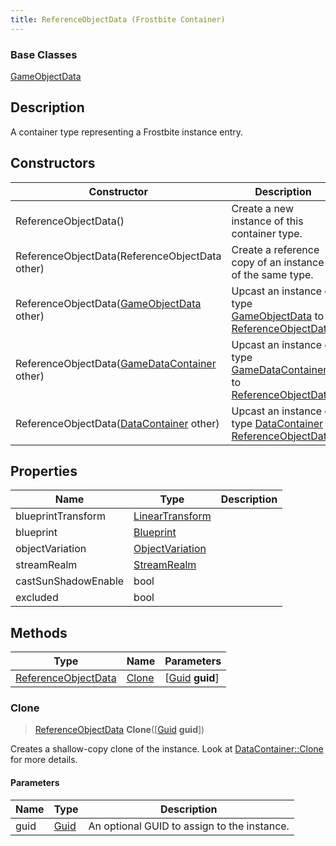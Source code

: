 ```yaml
---
title: ReferenceObjectData (Frostbite Container)
---
```

### Base Classes

[GameObjectData](GameObjectData)

## Description

A container type representing a Frostbite instance entry.

## Constructors

| Constructor                                                                    | Description                                                                                                                   |
| ------------------------------------------------------------------------------ | ----------------------------------------------------------------------------------------------------------------------------- |
| ReferenceObjectData()                                                          | Create a new instance of this container type.                                                                                 |
| ReferenceObjectData(ReferenceObjectData other)                                 | Create a reference copy of an instance of the same type.                                                                      |
| ReferenceObjectData([GameObjectData](GameObjectData) other)                    | Upcast an instance of type [GameObjectData](GameObjectData) to [ReferenceObjectData](ReferenceObjectData).                    |
| ReferenceObjectData([GameDataContainer](GameDataContainer) other)              | Upcast an instance of type [GameDataContainer](GameDataContainer) to [ReferenceObjectData](ReferenceObjectData).              |
| ReferenceObjectData([DataContainer](/vext/ref/cls/shr/datacontainer) other) | Upcast an instance of type [DataContainer](/vext/ref/cls/shr/datacontainer) to [ReferenceObjectData](ReferenceObjectData). |

## Properties

| Name                | Type                                                    | Description |
| ------------------- | ------------------------------------------------------- | ----------- |
| blueprintTransform  | [LinearTransform](/vext/ref/cls/shr/LinearTransform) |             |
| blueprint           | [Blueprint](Blueprint)                                  |             |
| objectVariation     | [ObjectVariation](ObjectVariation)                      |             |
| streamRealm         | [StreamRealm](StreamRealm)                              |             |
| castSunShadowEnable | bool                                                    |             |
| excluded            | bool                                                    |             |

## Methods

| Type                                       | Name            | Parameters                                     |
| ------------------------------------------ | --------------- | ---------------------------------------------- |
| [ReferenceObjectData](ReferenceObjectData) | [Clone](#clone) | \[[Guid](/vext/ref/cls/shr/guid) **guid**\] |

### Clone

> [ReferenceObjectData](ReferenceObjectData) **Clone**(\[[Guid](/vext/ref/cls/shr/guid) **guid**\])

Creates a shallow-copy clone of the instance. Look at [DataContainer::Clone](/vext/ref/cls/shr/datacontainer#clone) for more details.

#### Parameters

| Name | Type         | Description                                 |
| ---- | ------------ | ------------------------------------------- |
| guid | [Guid](Guid) | An optional GUID to assign to the instance. |
